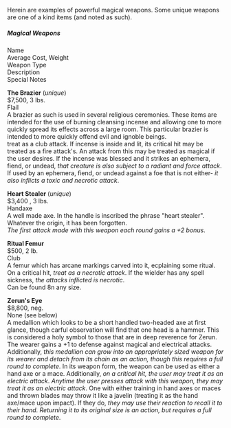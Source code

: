 Herein are examples of powerful magical weapons. Some unique weapons are one of a kind items (and noted as such).

##### Magical Weapons
Name  
Average Cost, Weight  
Weapon Type  
Description  
Special Notes

**The Brazier** (*unique*)  
 $7,500, 3 lbs.  
 Flail  
 A brazier as such is used in several religious ceremonies. These items are intended for the use of burning cleansing incense and allowing one to more quickly spread its effects across a large room. This particular brazier is intended to more quickly offend evil and ignoble beings.  
 treat as a club attack. If incense is inside and lit, its critical hit may be treated as a fire attack's. An attack from this may be treated as magical if the user desires. If the incense was blessed and it strikes an ephemera, fiend, or undead, *that creature is also subject to a radiant and force attack*. If used by an ephemera, fiend, or undead against a foe that is not either- *it also inflicts a toxic and necrotic attack*.

 **Heart Stealer** (*unique*)  
 $3,400 , 3 lbs.  
 Handaxe  
 A well made axe. In the handle is inscribed the phrase "heart stealer". Whatever the origin, it has been forgotten.  
 *The first attack made with this weapon each round gains a +2 bonus*.

**Ritual Femur**  
$500, 2 lb.  
Club  
A femur which has arcane markings carved into it, ecplaining some ritual. On a critical hit, *treat as a necrotic attack*. If the wielder has any spell sickness, *the attacks inflicted is necrotic*.  
Can be found 8n any size.

**Zerun's Eye**  
$8,800, neg.  
None (see below)  
A medallion which looks to be a short handled two-headed axe at first glance, though carful observation will find that one head is a hammer. This is considered a holy symbol to those that are in deep reverence for Zerun.  
The wearer gains a +1 to defense against magical and electrical attacks. Additionally, *this medallion can grow into an appropriately sized weapon for its wearer and detach from its chain as an action, though this requires a full round to complete*. In its weapon form, the weapon can be used as either a hand axe or a mace. Additionally, *on a critical hit, the user may treat it as an electric attack*. *Anytime the user presses attack with this weapon, they may treat it as an electric attack*. One with either training in hand axes or maces and thrown blades may throw it like a javelin (treating it as the hand axe/mace upon impact). If they do, *they may use their reaction to recall it to their hand*. *Returning it to its original size is an action, but requires a full round to complete*.
